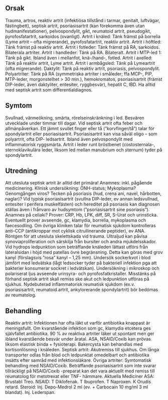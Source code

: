 ## Orsak

Trauma, artros, reaktiv artrit (infektiösa tillstånd i tarmar, genitalt, luftvägar, fästingbett), septisk artrit, psoriasisartrit (kan förekomma även utan hudmanifestationer), pelvospondylit, gikt, reumatoid artrit, pseudogikt, pyrofosfatartrit, sarkoidos (ovanligt).
Artrit i knäled: Tänk främst på borrelia (Lyme artrit – ofta migrerande), pyrofosfatartrit, reaktiv artrit.
Artrit i höftled: Tänk främst på reaktiv artrit.
Artrit i fotleder: Tänk främst på RA, sarkoidos. Bilaterala artriter.
Artrit i handleder: Tänk på RA. Bilateralt.
Artrit i MTP-led 1: Tänk på gikt. Ibland även i mellanfot, knä-/hand-, fotled.
Artrit i axelled: Tänk på reaktiv artrit, Lyme artrit.
Artrit i armbågsled: Tänk på Lymeartrit (ofta migrerande).
Daktylit: Tänk på reaktiv artrit, psoriasis, pelvospondylit.
Polyartriter: Tänk på RA (symmetriska artriter i småleder; ffa MCP-, PIP, MTP-leder, morgonstelhet > 30 min.), hemokromatos, psoriasisartrit (främst DIP-leder, även daktyliter, entesiter, ryggbesvär), hepatit C, IBD.
Ha alltid med septisk artrit som differentialdiagnos.

## Symtom

Svullnad, värmeökning, smärta, rörelseinskränkning i led. Besvären utvecklade under timmar till dagar. Vid septisk artrit ofta feber och allmänpåverkan. Ett jämnt svullet finger eller tå (”korvfinger/tå”) talar för spondylartrit eller psoriasisartrit. Psoriasisartrit kan visa såväl oligo – som polyartrit, ofta DIP- ledsartrit. Ibland även pelvospondylit med inflammatorisk ryggsmärta. Artrit i leder runt bröstbenet (costosternala-, sternoklavikulära leder, liksom led mellan manubrium och sternum) tyder på spondylartrit.

## Utredning

Att utesluta septisk artrit är alltid det primära! Anamnes: inkl. pågående medicinering. Klinisk undersökning: ÖNH-status; Mykoplasma? Genomgången viros? Tecken på psoriasis (hud, crena ani, navel, hårbotten, naglar)? Vid typisk psoriasisartrit (svullna DIP-leder, ev annan ledsvullnad, entesiter i perifera muskelfästen) och hereditet på psoriasis kan diagnosen ställas även i frånvaro av hudsymtom (”psoriasisartrit sine psoriasis”). Anamnes på celiaki? Prover: CRP, Hb, LPK, diff, SR, S-Urat och urinsticka. Eventuellt prover avseende, gc, klamydia, borrelia, mykoplasma och faecesodling. Om övriga kliniken talar för reumatisk sjukdom kontrolleras anti-CCP (antikroppar mot cyklisk citrullinerande peptider), ev ANA. Röntgen för att utesluta skelettskada vid trauma. Ultraljud kan påvisa synoviaproliferation och särskilja från bursiter och andra mjukdelsskador.
Vid hydrops ledpunktion som beträffande knäleden lättast utförs från lateralsidan i höjd med patellas övre begränsning. Detta kan göras med grov kanyl (förslagsvis ”rosa” kanyl – 1,25 mm). Undersök sockerkvot i blod jämfört med ledvätska (lågt ledsocker tyder på bakteriell infektion pga att bakterier konsumerar sockret i ledvätskan). Undersökning i mikroskop och polariserat ljus avseende urinsyra- och pyrofosfatkristaller. Misstänks på förhand septisk artrit skall remiss ske akut och ledpunktion utföras på sjukhus.
Nydebuterad inflammatorisk reumatisk sjukdom (ex.v. psoriasisartrit, reumatoid artrit, ankylorerande spondylartrit) bör bedömas av reumatolog.

## Behandling

Reaktiv artrit: Infektionen har ofta läkt ut varför antibiotika knappast är meningsfullt. Om kvarstående infektion som gc, klamydia etcetera ges självfallet antibiotika. 90 % av reaktiva artriter läker ut spontant men ger ibland kvarstående besvär under åratal. ASA, NSAID/Coxib kan prövas liksom elastisk binda + fysioterapi. Bakercysta kan behandlas med kortisonlösning i knäleden.
Septisk artrit: Akutremiss till sjukhus. Om långa transporter odlas från blod och ledpunktat omedelbart och antibiotika insätts efter samråd med infektionsläkare.
Övriga artriter: Symtomatisk behandling med NSAID/Coxib. Beträffande psoriasisartrit som inte svarar tillräckligt på NSAID/Coxib -preparat kan det vara aktuellt med remiss till reumatolog för metotrexat eller TNF- hämmare.
Aktuella Mediciner
ASA: Brustabl Treo.
NSAID: T Diklofenak. T Ibuprofen. T Naproxen. K Orudis retard.
Steroid: Inj. Depo-Medrol 2 ml (ev. + Carbocain 10 mg/ml 3 ml blandat). Inj. Lederspan.
 

